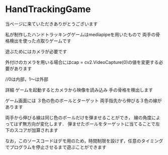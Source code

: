 # HandTrackingGame

当ページに来ていただきありがとうございます

私が制作したハンドトラッキングゲームはmediapipeを用いたもので
両手の骨格検出を使った点取りゲームです

遊ぶためにはカメラが必要です

外付けのカメラを用いる場合にはcap = cv2.VideoCapture(0)の値を変更する必要があります

//0は内部，1～は外部




詳細
ゲームを起動するとカメラから映像を読み込み
手の骨格を検出します

ゲーム画面には
３色の色のボールとターゲット
両手指先から伸びる３色の線があります

両手から伸びる線は同じ色のボールだけを弾ませることができ，
線の角度によってはず無方向が変化します．
弾ませたボールをターゲットに当てることで左下のスコアが加算されます

なお，このソースコードはデモ用のため，時間制限を設けず，任意のタイミングでプログラムを停止させるまで遊ぶことができます

